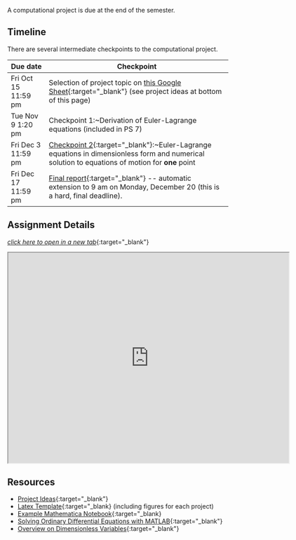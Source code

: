 
A computational project is due at the end of the semester. 

## Timeline

There are several intermediate checkpoints to the computational project. 

Due date | Checkpoint
-------- | ------------
Fri Oct 15 11:59 pm | Selection of project topic on [this Google Sheet](https://docs.google.com/spreadsheets/d/1ZwSmhN1DX9T5-HTAjYIJF6SqZisEznbMKNZgc3tkwxM/edit?usp=sharing){:target="_blank"} (see project ideas at bottom of this page)
Tue Nov 9 1:20 pm | Checkpoint 1:~Derivation of Euler-Lagrange equations (included in PS 7)
Fri Dec 3 11:59 pm | [Checkpoint 2](https://www.gradescope.com/courses/282409/assignments/1505952){:target="_blank"}:~Euler-Lagrange equations in dimensionless form and numerical solution to equations of motion for **one** point
Fri Dec 17 11:59 pm | [Final report](https://www.gradescope.com/courses/282409/assignments/1505964){:target="_blank"} --  automatic extension to 9 am on Monday, December 20 (this is a hard, final deadline).

## Assignment Details

[*click here to open in a new tab*](https://drive.google.com/file/d/1-7GSWvzqV1U7lAPjOEyCubbvnEHa7G3j/view?usp=sharing){:target="_blank"}
<iframe src="https://drive.google.com/file/d/1-7GSWvzqV1U7lAPjOEyCubbvnEHa7G3j/preview" width="640" height="480" allowfullscreen>
</iframe>

## Resources

+ [Project Ideas](https://drive.google.com/file/d/1EPXgAQfaRHGWM9VOXcYnHFjJH0Zu9rfu/view?usp=sharing){:target="_blank"}
+ [Latex Template](https://drive.google.com/drive/folders/19-YwzYkCE-SlP8VPJNNX9MsHeW7d0_v_?usp=sharing){:target="_blank} (including figures for each project)
+ [Example Mathematica Notebook](https://drive.google.com/file/d/1lTc6VBERFt68Kb9RYTLeO9pyGiiks47w/view?usp=sharing){:target="_blank}
+ [Solving Ordinary Differential Equations with MATLAB](https://matlabacademy.mathworks.com/R2021a/portal.html?course=odes){:target="_blank"}
+ [Overview on Dimensionless Variables](https://drive.google.com/file/d/1SKOO1XIdOXE5J76xTFNSWGM6ADHcwWux/view?usp=sharing){:target="_blank"}